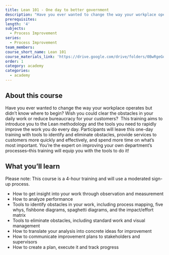 ```yaml
---
title: Lean 101 - One day to better government
description: "Have you ever wanted to change the way your workplace operates but didn’t know where to begin? Wish you could clear the obstacles in your daily work or reduce bureaucracy for your customers? \_This training aims to introduce you to the Lean methodology and the tools you need to rapidly improve the work you do every day."
prerequisites:
length: '4'
subjects:
  - Process Improvement
series:
  - Process Improvement
team_members:
course_short_name: Lean 101
course_materials_link: 'https://drive.google.com/drive/folders/0BwRgeGq-b8f9OEh3ZjZTMVV5VXc'
order: 1
category: academy
categories:
  - academy
---
```



## About this course

Have you ever wanted to change the way your workplace operates but didn’t know where to begin? Wish you could clear the obstacles in your daily work or reduce bureaucracy for your customers?  This training aims to introduce you to the Lean methodology and the tools you need to rapidly improve the work you do every day. Participants will leave this one-day training with tools to identify and eliminate obstacles, provide services to customers more quickly and effectively, and spend more time on what’s most important. You’re the expert on improving your own department’s processes–this training will equip you with the tools to do it!

## What you’ll learn

Please note: This course is a 4-hour training and will use a moderated sign-up process.

* How to get insight into your work through observation and measurement
* How to analyze performance
* Tools to identify obstacles in your work, including process mapping, five whys, fishbone diagrams, spaghetti diagrams, and the impact/effort matrix
* Tools to eliminate obstacles, including standard work and visual management
* How to translate your analysis into concrete ideas for improvement
* How to communicate improvement plans to stakeholders and supervisors
* How to create a plan, execute it and track progress